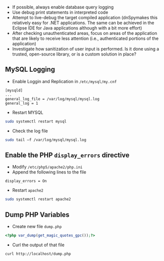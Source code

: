 - If possible, always enable database query logging
- Use debug print statements in interpreted code
- Attempt to live-debug the target compiled application (dnSpymakes this relatively easy for .NET applications. The same can be achieved in the Eclipse IDE for Java applications although with a bit more effort)
- After checking unauthenticated areas, focus on areas of the application that are likely to receive less attention (i.e., authenticated portions of the application)
- Investigate how sanitization of user input is performed. Is it done using a trusted, open-source library, or is a custom solution in place?


## MySQL Logging
- Enable Loggin and Replication in `/etc/mysql/my.cnf`
```vim
[mysqld]
...
general_log_file = /var/log/mysql/mysql.log
general_log = 1
```
- Restart MYSQL
```bash
sudo systemctl restart mysql
```
- Check the log file
```bash
sudo tail –f /var/log/mysql/mysql.log
```

## Enable the PHP `display_errors` directive
- Modify `/etc/php5/apache2/php.ini`
- Append the following lines to the file
```vim
display_errors = On
```
- Restart `apache2`
```bash
sudo systemctl restart apache2
```


## Dump PHP Variables
- Create new file `dump.php`
```php
<?php var_dump(get_magic_quotes_gpc());?>
```
- Curl the output of that file
```bash
curl http://localhost/dump.php
```